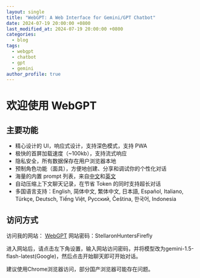 ```yaml
---
layout: single
title: "WebGPT: A Web Interface for Gemini/GPT Chatbot"
date: 2024-07-19 20:00:00 +0800
last_modified_at: 2024-07-19 20:00:00 +0800
categories: 
  - blog
tags: 
  - webgpt
  - chatbot
  - gpt
  - gemini
author_profile: true
---
```


# 欢迎使用 WebGPT


## 主要功能
- 精心设计的 UI，响应式设计，支持深色模式，支持 PWA
- 极快的首屏加载速度（~100kb），支持流式响应
- 隐私安全，所有数据保存在用户浏览器本地
- 预制角色功能（面具），方便地创建、分享和调试你的个性化对话
- 海量的内置 prompt 列表，来自[中文](https://github.com/PlexPt/awesome-chatgpt-prompts-zh)和[英文](https://github.com/f/awesome-chatgpt-prompts)
- 自动压缩上下文聊天记录，在节省 Token 的同时支持超长对话
- 多国语言支持：English, 简体中文, 繁体中文, 日本語, Español, Italiano, Türkçe, Deutsch, Tiếng Việt, Русский, Čeština, 한국어, Indonesia

## 访问方式
访问我的网站： [WebGPT](https://hello.999325.xyz/)
网站密码：StellaronHuntersFirefly

进入网站后，请点击左下角设置，输入网站访问密码，并将模型改为gemini-1.5-flash-latest(Google)，然后点击开始聊天即可开始对话。

建议使用Chrome浏览器访问，部分国产浏览器可能存在问题。


